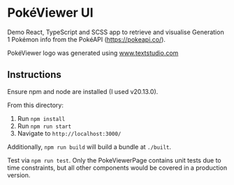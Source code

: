 # PokéViewer UI

Demo React, TypeScript and SCSS app to retrieve and visualise Generation 1 Pokémon info from the PokéAPI (https://pokeapi.co/).

PokéViewer logo was generated using www.textstudio.com

## Instructions

Ensure npm and node are installed (I used v20.13.0).

From this directory:

1. Run `npm install`
2. Run `npm run start`
3. Navigate to `http://localhost:3000/`

Additionally, `npm run build` will build a bundle at `./built`.

Test via `npm run test`. Only the PokeViewerPage contains unit tests due to time constraints, but all other components would be covered in a production version.
